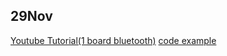 ## 29Nov

[Youtube Tutorial(1 board bluetooth)](https://youtu.be/ZwAcOJukpyI?si=JGOEPyXYUgunOez_)
[code example](https://rootsaid.com/arduino-ble-example/)
